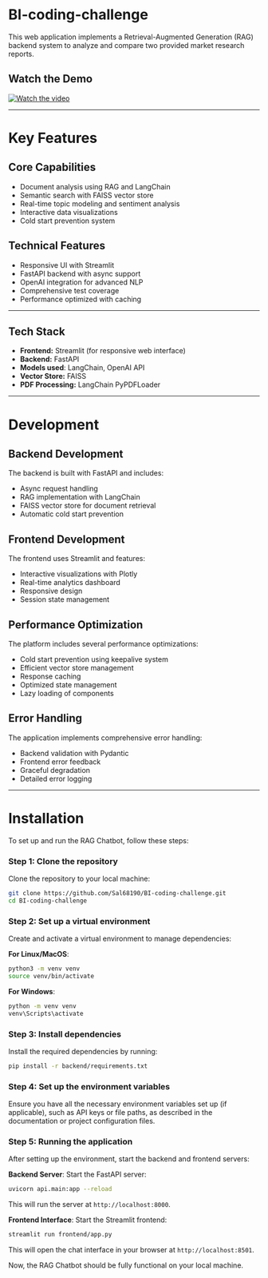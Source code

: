 # BI-coding-challenge
This web application implements a Retrieval-Augmented Generation (RAG) backend system to analyze and compare two provided market research reports. 

## Watch the Demo

[![Watch the video](https://img.youtube.com/vi/GcZbY1s0Ddw/0.jpg)](https://youtu.be/p0-AAe0ZI6Y)

---

# Key Features

## Core Capabilities

- Document analysis using RAG and LangChain
- Semantic search with FAISS vector store
- Real-time topic modeling and sentiment analysis
- Interactive data visualizations
- Cold start prevention system

## Technical Features

- Responsive UI with Streamlit
- FastAPI backend with async support
- OpenAI integration for advanced NLP
- Comprehensive test coverage
- Performance optimized with caching

---

## Tech Stack
- **Frontend:** Streamlit (for responsive web interface)
- **Backend:** FastAPI
- **Models used**: LangChain, OpenAI API
- **Vector Store:** FAISS
- **PDF Processing:** LangChain PyPDFLoader

---

# Development

## Backend Development
The backend is built with FastAPI and includes:
- Async request handling
- RAG implementation with LangChain
- FAISS vector store for document retrieval
- Automatic cold start prevention

## Frontend Development
The frontend uses Streamlit and features:
- Interactive visualizations with Plotly
- Real-time analytics dashboard
- Responsive design
- Session state management

## Performance Optimization
The platform includes several performance optimizations:
- Cold start prevention using keepalive system
- Efficient vector store management
- Response caching
- Optimized state management
- Lazy loading of components

## Error Handling
The application implements comprehensive error handling:
- Backend validation with Pydantic
- Frontend error feedback
- Graceful degradation
- Detailed error logging

---

# Installation

To set up and run the RAG Chatbot, follow these steps:

### Step 1: Clone the repository

Clone the repository to your local machine:
```bash
git clone https://github.com/Sal68190/BI-coding-challenge.git
cd BI-coding-challenge
```

### Step 2: Set up a virtual environment

Create and activate a virtual environment to manage dependencies:

**For Linux/MacOS**:
```bash
python3 -m venv venv
source venv/bin/activate
```

**For Windows**:
```bash
python -m venv venv
venv\Scripts\activate
```

### Step 3: Install dependencies

Install the required dependencies by running:
```bash
pip install -r backend/requirements.txt
```

### Step 4: Set up the environment variables

Ensure you have all the necessary environment variables set up (if applicable), such as API keys or file paths, as described in the documentation or project configuration files.

### Step 5: Running the application

After setting up the environment, start the backend and frontend servers:

**Backend Server**: Start the FastAPI server:
```bash
uvicorn api.main:app --reload
```
This will run the server at `http://localhost:8000`.

**Frontend Interface**: Start the Streamlit frontend:
```bash
streamlit run frontend/app.py
```
This will open the chat interface in your browser at `http://localhost:8501`.

Now, the RAG Chatbot should be fully functional on your local machine.

